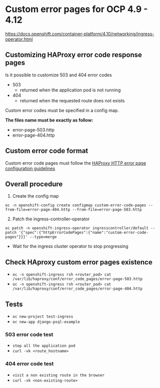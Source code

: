 # Custom error pages for  OCP 4.9 - 4.12
https://docs.openshift.com/container-platform/4.10/networking/ingress-operator.html

## Customizing HAProxy error code response pages

Is it possible to customize 503 and 404 error codes

- 503
  - returned when the application pod is not running
- 404
  - returned when the requested route does not exists

Custom error codes must be specified in a config map.

<b>The files name must be exactly as follow:</b>

- error-page-503.http
- error-page-404.http

## Custom error code format

Custom error code pages must follow the [HAProxy HTTP error page configuration guidelines](https://www.haproxy.com/documentation/hapee/latest/configuration/config-sections/http-errors/)


## Overall procedure 

1) Create the config map

```
oc -n openshift-config create configmap custom-error-code-pages --from-file=error-page-404.http --from-file=error-page-503.http
```

2) Patch the ingress-controller-operator

```
oc patch -n openshift-ingress-operator ingresscontroller/default --patch '{"spec":{"httpErrorCodePages":{"name":"custom-error-code-pages"}}}' --type=merge
```

- Wait for the ingress cluster operator to stop progressing

## Check HAproxy custom error pages existence

- ```oc -n openshift-ingress rsh <router_pod> cat /var/lib/haproxy/conf/error_code_pages/error-page-503.http```
- ```oc -n openshift-ingress rsh <router_pod> cat /var/lib/haproxy/conf/error_code_pages/error-page-404.http```



## Tests

-  ```oc new-project test-ingress```
-  ```oc new-app django-psql-example```

### 503 error code test

- ```stop all the application pod```
- ```curl -vk <route_hostname>```

### 404 error code test

- ```visit a non existing route in the browser```
- ```curl -vk <non-existing-route>```

